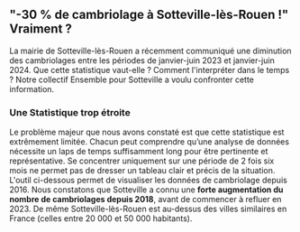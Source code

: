## "-30 % de cambriolage à Sotteville-lès-Rouen !" Vraiment ?

La mairie de Sotteville-lès-Rouen a récemment communiqué une diminution des cambriolages entre les périodes de janvier-juin 2023 et janvier-juin 2024. Que cette statistique vaut-elle ? Comment l'interpréter dans le temps ? Notre collectif Ensemble pour Sotteville a voulu confronter cette information.

### Une Statistique trop étroite

Le problème majeur que nous avons constaté est que cette statistique est extrêmement limitée. Chacun peut comprendre qu’une analyse de données nécessite un laps de temps suffisamment long pour être pertinente et représentative. Se concentrer uniquement sur une période de 2 fois six mois ne permet pas de dresser un tableau clair et précis de la situation. L'outil ci-dessous permet de visualiser les données de cambriolage depuis 2016. Nous constatons que Sotteville a connu une <b>forte augmentation du nombre de cambriolages depuis 2018</b>, avant de commencer à refluer en 2023. De même Sotteville-lès-Rouen est au-dessus des villes similaires en France (celles entre 20 000 et 50 000 habitants).